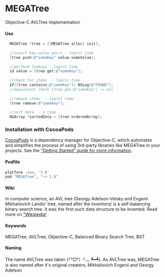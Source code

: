 # MEGATree
Objective-C AVLTree implementation

#### Use

```objective-c
  MEGATree *tree = [[MEGATree alloc] init];
  
  //insert key-value pairs - log(n) time
  [tree push:@"someKey" value:someValue];
  
  //perform lookups - log(n) time
  id value = [tree get:@"someKey"];
  
  //check for items  - log(n) time
  if([tree contains:@"someKey"]) NSLog(@"FOUND");
  //equivalent check [tree get:@"someKey"] != nil
  
  //remove items  - log(n) time
  [tree remove:@"someKey"];
  
  //sort data  - n time
  NSArray *sortedData = [tree orderedArray];
```

### Installation with CocoaPods

[CocoaPods](http://cocoapods.org) is a dependency manager for Objective-C, which automates and simplifies the process of using 3rd-party libraries like MEGATree in your projects. See the ["Getting Started" guide for more information](http://guides.cocoapods.org/using/getting-started.html).

#### Podfile

```ruby
platform :ios, '7.0'
pod "MEGATree", "~> 1.0"
```

#### Wiki
In computer science, an AVL tree (Georgy Adelson-Velsky and Evgenii Mikhailovich Landis' tree, named after the inventors) is a self-balancing binary search tree. It was the first such data structure to be invented. Read more on ["Wikipedia!](http://en.wikipedia.org/wiki/AVL_tree)

#### Keywords
MEGATree, AVLTree, Objective-C, Balanced Binary Search Tree, BST

#### Naming
The name AVLTree was taken (╯°□°）╯︵ ┻━┻). As AVLTree was, MEGATree is also named after it's original creators, Mikhailovich Evgenii and Georgy Adelson

